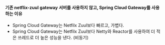 #### 기존 netflix-zuul gateway 서버를 사용하지 않고, Spring Cloud Gateway를 사용하는 이유

- Spring Cloud Gateway는 Netfilx Zuul보다 빠르고, 가볍다.
- Spring Cloud Gateway는 Netfilx Zuul보다 Netty와 Reactor를 사용하여 더 적은 쓰레드로 더 높은 성능을 낸다. (비동기)